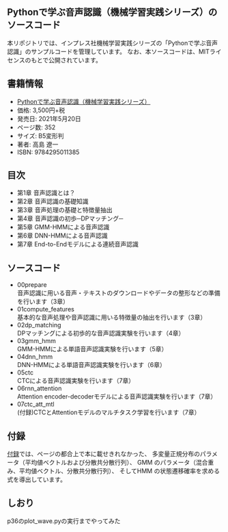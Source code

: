 ## Pythonで学ぶ音声認識（機械学習実践シリーズ）のソースコード
本リポジトリでは、インプレス社機械学習実践シリーズの「Pythonで学ぶ音声認識」のサンプルコードを管理しています。 
なお、本ソースコードは、MITライセンスのもとで公開されています。

## 書籍情報
- [Pythonで学ぶ音声認識（機械学習実践シリーズ）](https://book.impress.co.jp/books/1120101083)
- 価格: 3,500円+税
- 発売日: 2021年5月20日
- ページ数: 352
- サイズ: B5変形判
- 著者: 高島 遼一
- ISBN: 9784295011385

## 目次
- 第1章 音声認識とは？
- 第2章 音声認識の基礎知識
- 第3章 音声処理の基礎と特徴量抽出
- 第4章 音声認識の初歩─DPマッチング─
- 第5章 GMM-HMMによる音声認識
- 第6章 DNN-HMMによる音声認識
- 第7章 End-to-Endモデルによる連続音声認識

## ソースコード
- 00prepare  
  音声認識に用いる音声・テキストのダウンロードやデータの整形などの準備を行います（3章）
- 01compute_features  
  基本的な音声処理や音声認識に用いる特徴量の抽出を行います（3章）
- 02dp_matching  
  DPマッチングによる初歩的な音声認識実験を行います（4章）
- 03gmm_hmm  
  GMM-HMMによる単語音声認識実験を行います（5章）
- 04dnn_hmm  
  DNN-HMMによる単語音声認識実験を行います（6章）
- 05ctc  
  CTCによる音声認識実験を行います（7章）
- 06rnn_attention  
  Attention encoder-decoderモデルによる音声認識実験を行います（7章）
- 07ctc_att_mtl  
  (付録)CTCとAttentionモデルのマルチタスク学習を行います（7章）
 
## 付録
[付録](appendix.pdf)では、ページの都合上で本に載せきれなかった、
多変量正規分布のパラメータ（平均値ベクトルおよび分散共分散行列）、
GMM のパラメータ（混合重み、平均値ベクトル、分散共分散行列）、
そしてHMM の状態遷移確率を求める式を導出しています。

## しおり
p36のplot_wave.pyの実行までやってみた